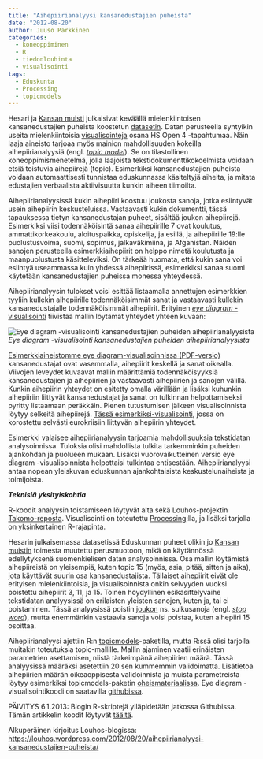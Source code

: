 ```yaml
---
title: "Aihepiirianalyysi kansanedustajien puheista"
date: "2012-08-20"
author: Juuso Parkkinen
categories:
  - koneoppiminen
  - R
  - tiedonlouhinta
  - visualisointi
tags:
  - Eduskunta
  - Processing
  - topicmodels
---
```


Hesari ja [Kansan muisti](http://kansanmuisti.fi/) julkaisivat keväällä mielenkiintoisen kansanedustajien puheista koostetun [datasetin](http://blogit.hs.fi/hsnext/avodataa-kansanedustajien-puheet-muutettuna-perusmuotoon). Datan perusteella syntyikin useita mielenkiintoisia [visualisointeja](http://blogit.hs.fi/hsnext/tallaista-datajournalismia-syntyi-hs-open-4ssa) osana HS Open 4  -tapahtumaa.  Näin laaja aineisto tarjoaa myös mainion mahdollisuuden kokeilla aihepiirianalyysiä (engl. [*topic model*](http://en.wikipedia.org/wiki/Topic_model)). Se on tilastollinen koneoppimismenetelmä, jolla laajoista tekstidokumenttikokoelmista voidaan etsiä toistuvia aihepiirejä (topic). Esimerkiksi kansanedustajien puheista voidaan automaattisesti tunnistaa eduskunnassa käsiteltyjä aiheita, ja mitata edustajien verbaalista aktiivisuutta kunkin aiheen tiimoilta.

Aihepiirianalyysissä kukin aihepiiri koostuu joukosta sanoja, jotka esiintyvät usein aihepiirin keskusteluissa. Vastaavasti kukin dokumentti, tässä tapauksessa tietyn kansanedustajan puheet, sisältää joukon aihepiirejä. Esimerkiksi viisi todennäköisintä sanaa aihepiirille 7 ovat koulutus, ammattikorkeakoulu, aloituspaikka, opiskelija, ja esillä, ja aihepiirille 19:lle puolustusvoima, suomi, sopimus, jalkaväkimiina, ja Afganistan. Näiden sanojen perusteella esimerkkiaihepiirit on helppo nimetä koulutusta ja maanpuolustusta käsitteleviksi. On tärkeää huomata, että kukin sana voi esiintyä useammassa kuin yhdessä aihepiirissä, esimerkiksi sanaa suomi käytetään kansanedustajien puheissa monessa yhteydessä.

Aihepiirianalyysin tulokset voisi esittää listaamalla annettujen esimerkkien tyyliin kullekin aihepiirille todennäköisimmät sanat ja vastaavasti kullekin kansanedustajalle todennäköisimmät aihepiirit. Erityinen [*eye diagram* -visualisointi](http://research.ics.aalto.fi/mi/software/ismb09/) tiivistää mallin löytämät yhteydet yhteen kuvaan:

![Eye diagram -visualisointi kansanedustajien puheiden aihepiirianalyysista](/post/2012-08-20-aihepiirianalyysi.fi/eyediagram_speech_20120820.png)
*Eye diagram -visualisointi kansanedustajien puheiden aihepiirianalyysista*

[Esimerkkiaineistomme eye diagram-visualisoinnissa (PDF-versio)](http://ouzor.github.com/files/figures/EyeDiagram_Speech_20120813.pdf) kansanedustajat ovat vasemmalla, aihepiirit keskellä ja sanat oikealla. Viivojen leveydet kuvaavat mallin määrittämiä todennäköisyyksiä kansanedustajien ja aihepiirien ja vastaavasti aihepiirien ja sanojen välillä. Kunkin aihepiirin yhteydet on esitetty omalla värillään ja lisäksi kuhunkin aihepiiriin liittyvät kansanedustajat ja sanat on tulkinnan helpottamiseksi pyritty listaamaan peräkkäin. Pienen tutustumisen jälkeen visualisoinnista löytyy selkeitä aihepiirejä. [Tässä esimerkiksi-visualisointi](http://ouzor.github.com/files/figures/EyeDiagram_Speech_Topic18_20120813.pdf), jossa on korostettu selvästi eurokriisiin liittyvän aihepiirin yhteydet.

Esimerkki valaisee aihepiirianalyysin tarjoamia mahdollisuuksia tekstidatan analysoinnissa. Tuloksia olisi mahdollista tulkita tarkemminkin puheiden ajankohdan ja puolueen mukaan. Lisäksi vuorovaikutteinen versio eye diagram -visualisoinnista helpottaisi tulkintaa entisestään. Aihepiirianalyysi antaa nopean yleiskuvan eduskunnan ajankohtaisista keskustelunaiheista ja toimijoista.

***Teknisiä yksityiskohtia***

R-koodit analyysin toistamiseen löytyvät alta sekä Louhos-projektin [Takomo-reposta](https://github.com/louhos/takomo/tree/master/examples). Visualisointi on toteutettu [Processing](http://processing.org/):lla, ja lisäksi tarjolla on yksinkertainen R-rajapinta.

Hesarin julkaisemassa datasetissä Eduskunnan puheet olikin jo [Kansan muistin](http://kansanmuisti.fi/) toimesta muutettu perusmuotoon, mikä on käytännössä edellytyksenä suomenkielisen datan analysoinnissa. Osa mallin löytämistä aihepiireistä on yleisempiä, kuten topic 15 (myös, asia, pitää, sitten ja aika), jota käyttävät suurin osa kansanedustajista. Tällaiset aihepiirit eivät ole erityisen mielenkiintoisia, ja visualisoinnista onkin selvyyden vuoksi poistettu aihepiirit 3, 11, ja 15. Toinen höydyllinen esikäsittelyvaihe tekstidatan analyysissä on erilaisten yleisten sanojen, kuten ja, tai ei poistaminen. Tässä analyysissä poistin [joukon](http://ouzor.github.com/files/data/misc/finnish_stop_edit_20120305.txt) ns. sulkusanoja (engl. [*stop word*](http://en.wikipedia.org/wiki/Stop_words)), mutta enemmänkin vastaavia sanoja voisi poistaa, kuten aihepiiri 15 osoittaa.

Aihepiirianalyysi ajettiin R:n [topicmodels](http://cran.r-project.org/web/packages/topicmodels/index.html)-paketilla, mutta R:ssä olisi tarjolla muitakin toteutuksia topic-mallille. Mallin ajaminen vaatii erinäisten parametrien asettamisen, niistä tärkeimpänä aihepiirien määrä. Tässä analyysissä määräksi asetettiin 20 sen kummemmin validoimatta. Lisätietoa aihepiirien määrän oikeaoppisesta validoinnista ja muista parametreista löytyy esimerkiksi topicmodels-paketin [oheismateriaalissa](http://cran.r-project.org/web/packages/topicmodels/vignettes/topicmodels.pdf). Eye diagram -visualisointikoodi on saatavilla [githubissa](https://github.com/ouzor/eyediagram).

PÄIVITYS 6.1.2013: Blogin R-skriptejä ylläpidetään jatkossa Githubissa. Tämän artikkelin koodit löytyvät [täältä](https://github.com/louhos/takomo/blob/master/examples/20120820-aihepiirianalyysi.R).

Alkuperäinen kirjoitus Louhos-blogissa: https://louhos.wordpress.com/2012/08/20/aihepiirianalyysi-kansanedustajien-puheista/